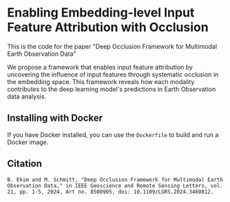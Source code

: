 # Enabling Embedding-level Input Feature Attribution with Occlusion

This is the code for the paper "Deep Occlusion Framework for Multimodal Earth Observation Data"

We propose a framework that enables input feature attribution by uncovering the influence of input features through systematic occlusion in the embedding space. This framework reveals how each modality contributes to the deep learning model's predictions in Earth Observation data analysis. 

## Installing with Docker

If you have Docker installed, you can use the `Dockerfile` to build and run a Docker image. 

## Citation

``B. Ekim and M. Schmitt, "Deep Occlusion Framework for Multimodal Earth Observation Data," in IEEE Geoscience and Remote Sensing Letters, vol. 21, pp. 1-5, 2024, Art no. 8500905, doi: 10.1109/LGRS.2024.3460812.``
